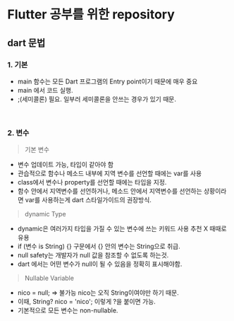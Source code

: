 # Flutter 공부를 위한 repository
## dart 문법  
<h3> 1. 기본 </h3>

- main 함수는 모든 Dart 프로그램의 Entry point이기 때문에 매우 중요
- main 에서 코드 실행.
- ;(세미콜론) 필요. 일부러 세미콜론을 안쓰는 경우가 있기 때문.

<br>

<h3> 2. 변수 </h3>

> 기본 변수
- 변수 업데이트 가능, 타입이 같아야 함
- 관습적으로 함수나 메소드 내부에 지역 변수를 선언할 때에는 var를 사용
- class에서 변수나 property를 선언할 때에는 타입을 지정.
- 함수 안에서 지역변수를 선언하거나, 메소드 안에서 지역변수를 선언하는 상황이라면 var를 사용하는게 dart 스타일가이드의 권장방식.
> dynamic Type 
- dynamic은 여러가지 타입을 가질 수 있는 변수에 쓰는 키워드 사용 추천 X 때때로 유용
- if (변수 is String) {} 구문에서 {} 안의 변수는 String으로 취급.
- null safety는 개발자가 null 값을 참조할 수 없도록 하는것.
- dart 에서는 어떤 변수가 null이 될 수 있음을 정확히 표시해야함.
> Nullable Variable
- nico = null; => 불가능 nico는 오직 String이여야만 하기 때문.
- 이때, String? nico = 'nico'; 이렇게 ?을 붙이면 가능.
- 기본적으로 모든 변수는 non-nullable.